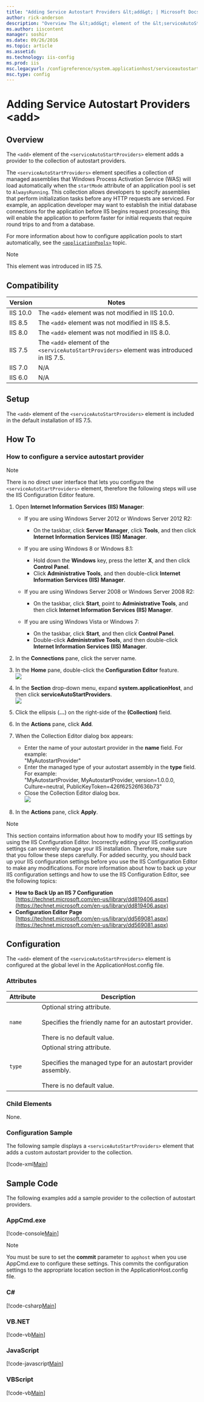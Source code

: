 ```yaml
---
title: "Adding Service Autostart Providers &lt;add&gt; | Microsoft Docs"
author: rick-anderson
description: "Overview The &lt;add&gt; element of the &lt;serviceAutoStartProviders&gt; element adds a provider to the collection of autostart providers. The &lt;serviceAu..."
ms.author: iiscontent
manager: soshir
ms.date: 09/26/2016
ms.topic: article
ms.assetid: 
ms.technology: iis-config
ms.prod: iis
msc.legacyurl: /configreference/system.applicationhost/serviceautostartproviders/add
msc.type: config
---
```

Adding Service Autostart Providers &lt;add&gt;
====================
<a id="001"></a>
## Overview

The `<add>` element of the `<serviceAutoStartProviders>` element adds a provider to the collection of autostart providers.

The `<serviceAutoStartProviders>` element specifies a collection of managed assemblies that Windows Process Activation Service (WAS) will load automatically when the `startMode` attribute of an application pool is set to `AlwaysRunning`. This collection allows developers to specify assemblies that perform initialization tasks before any HTTP requests are serviced. For example, an application developer may want to establish the initial database connections for the application before IIS begins request processing; this will enable the application to perform faster for initial requests that require round trips to and from a database.

For more information about how to configure application pools to start automatically, see the [`<applicationPools>`](../applicationpools/index.md) topic.

> [!NOTE]
> This element was introduced in IIS 7.5.

<a id="002"></a>
## Compatibility

| Version | Notes |
| --- | --- |
| IIS 10.0 | The `<add>` element was not modified in IIS 10.0. |
| IIS 8.5 | The `<add>` element was not modified in IIS 8.5. |
| IIS 8.0 | The `<add>` element was not modified in IIS 8.0. |
| IIS 7.5 | The `<add>` element of the `<serviceAutoStartProviders>` element was introduced in IIS 7.5. |
| IIS 7.0 | N/A |
| IIS 6.0 | N/A |

<a id="003"></a>
## Setup

The `<add>` element of the `<serviceAutoStartProviders>` element is included in the default installation of IIS 7.5. 

<a id="004"></a>
## How To

### How to configure a service autostart provider

> [!NOTE]
> There is no direct user interface that lets you configure the `<serviceAutoStartProviders>` element, therefore the following steps will use the IIS Configuration Editor feature.

1. Open **Internet Information Services (IIS) Manager**: 

    - If you are using Windows Server 2012 or Windows Server 2012 R2: 

        - On the taskbar, click **Server Manager**, click **Tools**, and then click **Internet Information Services (IIS) Manager**.
    - If you are using Windows 8 or Windows 8.1: 

        - Hold down the **Windows** key, press the letter **X**, and then click **Control Panel**.
        - Click **Administrative Tools**, and then double-click **Internet Information Services (IIS) Manager**.
    - If you are using Windows Server 2008 or Windows Server 2008 R2: 

        - On the taskbar, click **Start**, point to **Administrative Tools**, and then click **Internet Information Services (IIS) Manager**.
    - If you are using Windows Vista or Windows 7: 

        - On the taskbar, click **Start**, and then click **Control Panel**.
        - Double-click **Administrative Tools**, and then double-click **Internet Information Services (IIS) Manager**.
2. In the **Connections** pane, click the server name.
3. In the **Home** pane, double-click the **Configuration Editor** feature.  
    [![](add/_static/image2.png)](add/_static/image1.png)
4. In the **Section** drop-down menu, expand **system.applicationHost**, and then click **serviceAutoStartProviders**.  
    [![](add/_static/image4.png)](add/_static/image3.png)
5. Click the ellipsis (**...**) on the right-side of the **(Collection)** field.
6. In the **Actions** pane, click **Add**.
7. When the Collection Editor dialog box appears: 

    - Enter the name of your autostart provider in the **name** field. For example:  
 "MyAutostartProvider"
    - Enter the managed type of your autostart assembly in the **type** field. For example:  
 "MyAutostartProvider, MyAutostartProvider, version=1.0.0.0, Culture=neutral, PublicKeyToken=426f62526f636b73"
    - Close the Collection Editor dialog box.  
        [![](add/_static/image6.png)](add/_static/image5.png)
8. In the **Actions** pane, click **Apply**.

> [!NOTE]
> This section contains information about how to modify your IIS settings by using the IIS Configuration Editor. Incorrectly editing your IIS configuration settings can severely damage your IIS installation. Therefore, make sure that you follow these steps carefully. For added security, you should back up your IIS configuration settings before you use the IIS Configuration Editor to make any modifications. For more information about how to back up your IIS configuration settings and how to use the IIS Configuration Editor, see the following topics:

- **How to Back Up an IIS 7 Configuration**  
    [https://technet.microsoft.com/en-us/library/dd819406.aspx](https://technet.microsoft.com/en-us/library/dd819406.aspx)
- **Configuration Editor Page**  
    [https://technet.microsoft.com/en-us/library/dd569081.aspx](https://technet.microsoft.com/en-us/library/dd569081.aspx)
 
<a id="005"></a>
## Configuration

The `<add>` element of the `<serviceAutoStartProviders>` element is configured at the global level in the ApplicationHost.config file.

### Attributes

| Attribute | Description |
| --- | --- |
| `name` | Optional string attribute.<br><br>Specifies the friendly name for an autostart provider.<br><br>There is no default value. |
| `type` | Optional string attribute.<br><br>Specifies the managed type for an autostart provider assembly.<br><br>There is no default value. |

### Child Elements

None.

### Configuration Sample

The following sample displays a `<serviceAutoStartProviders>` element that adds a custom autostart provider to the collection.

[!code-xml[Main](add/samples/sample1.xml)]
 
<a id="006"></a>
## Sample Code

The following examples add a sample provider to the collection of autostart providers.

### AppCmd.exe

[!code-console[Main](add/samples/sample2.cmd)]

> [!NOTE]
> You must be sure to set the **commit** parameter to `apphost` when you use AppCmd.exe to configure these settings. This commits the configuration settings to the appropriate location section in the ApplicationHost.config file.

### C#

[!code-csharp[Main](add/samples/sample3.cs)]

### VB.NET

[!code-vb[Main](add/samples/sample4.vb)]

### JavaScript

[!code-javascript[Main](add/samples/sample5.js)]

### VBScript

[!code-vb[Main](add/samples/sample6.vb)]